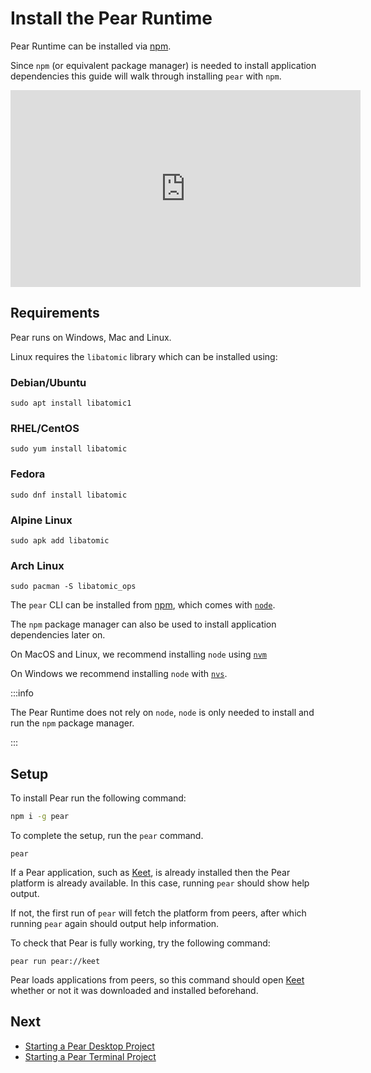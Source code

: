 # Install the Pear Runtime

Pear Runtime can be installed via [npm](https://www.npmjs.com/).

Since `npm` (or equivalent package manager) is needed to install application dependencies this guide will walk through installing `pear` with `npm`.

<iframe width="560" height="315" src="https://www.youtube.com/embed/y2G97xz78gU?si=c91GU2DKpg3urbWB" title="YouTube video player" frameborder="0" allow="accelerometer; autoplay; clipboard-write; encrypted-media; gyroscope; picture-in-picture; web-share" referrerpolicy="strict-origin-when-cross-origin" allowfullscreen></iframe>

## Requirements

Pear runs on Windows, Mac and Linux.

Linux requires the `libatomic` library which can be installed using:

### Debian/Ubuntu

```console
sudo apt install libatomic1
```

### RHEL/CentOS

```console
sudo yum install libatomic
```

### Fedora

```console
sudo dnf install libatomic
```

### Alpine Linux

```console
sudo apk add libatomic
```

### Arch Linux

```console
sudo pacman -S libatomic_ops
```

The `pear` CLI can be installed from [npm](https://www.npmjs.com/), which comes with [`node`](https://nodejs.org/en/about).

The `npm` package manager can also be used to install application dependencies later on.

On MacOS and Linux, we recommend installing `node` using [`nvm`](https://github.com/nvm-sh/nvm#installing-and-updating)

On Windows we recommend installing `node` with [`nvs`](https://github.com/jasongin/nvs#setup).

:::info 

The Pear Runtime does not rely on `node`, `node` is only needed to install and run the `npm` package manager.

:::

## Setup

To install Pear run the following command:

```sh
npm i -g pear
```

To complete the setup, run the `pear` command.

```
pear
```

If a Pear application, such as [Keet](https://keet.io), is already installed then the Pear platform is already available. In this case, running `pear` should show help output.

If not, the first run of `pear` will fetch the platform from peers, after which running `pear` again should output help information.

To check that Pear is fully working, try the following command:

```
pear run pear://keet
```

Pear loads applications from peers, so this command should open [Keet](https://keet.io) whether or not it was downloaded and installed beforehand.


## Next

* [Starting a Pear Desktop Project](./starting-a-pear-desktop-project.md)
* [Starting a Pear Terminal Project](./starting-a-pear-terminal-project.md)
